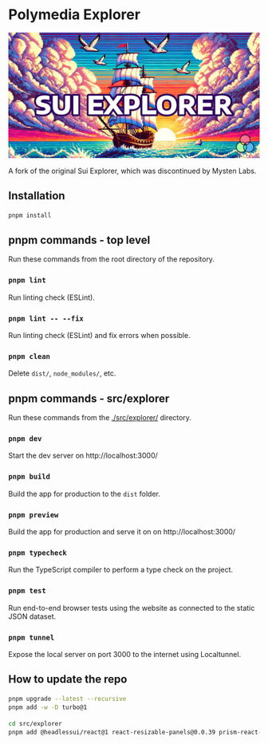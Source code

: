 # Polymedia Explorer

![Polymedia Explorer](./src/explorer/public/img/open-graph.webp)

A fork of the original Sui Explorer, which was discontinued by Mysten Labs.

## Installation

```bash
pnpm install
```

## pnpm commands - top level

Run these commands from the root directory of the repository.

### `pnpm lint`

Run linting check (ESLint).

### `pnpm lint -- --fix`

Run linting check (ESLint) and fix errors when possible.

### `pnpm clean`

Delete `dist/`, `node_modules/`, etc.

## pnpm commands - src/explorer

Run these commands from the [./src/explorer/](./src/explorer/) directory.

### `pnpm dev`

Start the dev server on http://localhost:3000/

### `pnpm build`

Build the app for production to the `dist` folder.

### `pnpm preview`

Build the app for production and serve it on on http://localhost:3000/

### `pnpm typecheck`

Run the TypeScript compiler to perform a type check on the project.

### `pnpm test`

Run end-to-end browser tests using the website as connected to the static JSON dataset.

### `pnpm tunnel`

Expose the local server on port 3000 to the internet using Localtunnel.

## How to update the repo

```bash
pnpm upgrade --latest --recursive
pnpm add -w -D turbo@1

cd src/explorer
pnpm add @headlessui/react@1 react-resizable-panels@0.0.39 prism-react-renderer@1 vite-plugin-svgr@3
```
